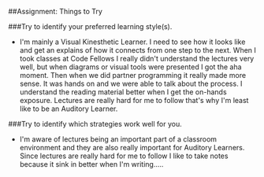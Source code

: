 ##Assignment: Things to Try

###Try to identify your preferred learning style(s).
* I'm mainly a Visual Kinesthetic Learner. I need to see how it looks like and get an explains of how it connects from one step to the next. When I took classes at Code Fellows I really didn't understand the lectures very well, but when diagrams or visual tools were presented I got the aha moment. Then when we did partner programming it really made more sense. It was hands on and we were able to talk about the process. I understand the reading material better when I get the on-hands exposure. Lectures are really hard for me to follow that's why I'm least like to be an Auditory Learner.

###Try to identify which strategies work well for you.
* I'm aware of lectures being an important part of a classroom environment and they are also really important for Auditory Learners. Since lectures are really hard for me to follow I like to take notes because it sink in better when I'm writing.....
